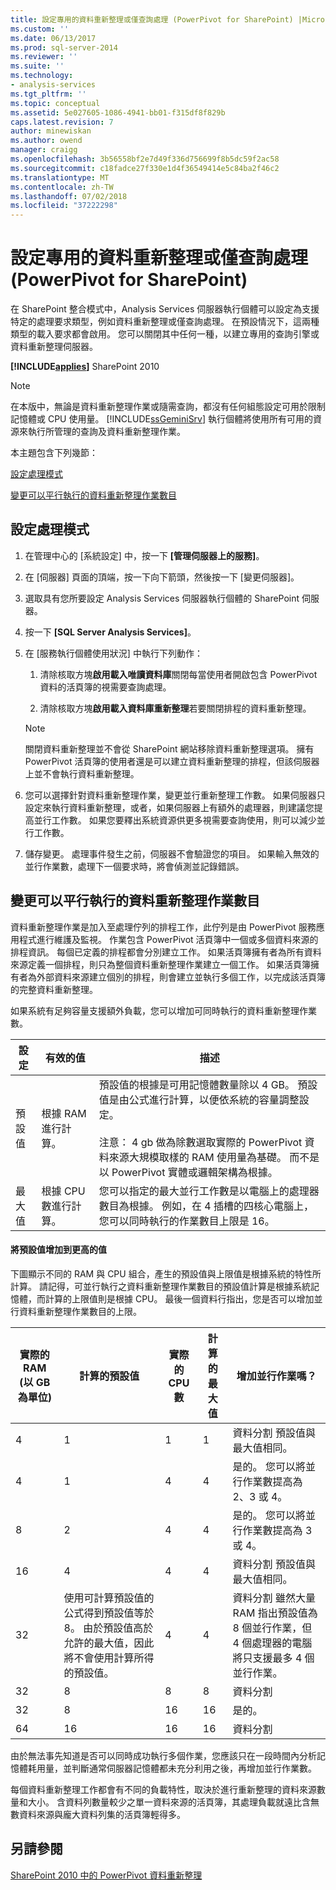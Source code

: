 ```yaml
---
title: 設定專用的資料重新整理或僅查詢處理 (PowerPivot for SharePoint) |Microsoft Docs
ms.custom: ''
ms.date: 06/13/2017
ms.prod: sql-server-2014
ms.reviewer: ''
ms.suite: ''
ms.technology:
- analysis-services
ms.tgt_pltfrm: ''
ms.topic: conceptual
ms.assetid: 5e027605-1086-4941-bb01-f315df8f829b
caps.latest.revision: 7
author: minewiskan
ms.author: owend
manager: craigg
ms.openlocfilehash: 3b56558bf2e7d49f336d756699f8b5dc59f2ac58
ms.sourcegitcommit: c18fadce27f330e1d4f36549414e5c84ba2f46c2
ms.translationtype: MT
ms.contentlocale: zh-TW
ms.lasthandoff: 07/02/2018
ms.locfileid: "37222298"
---
```

# <a name="configure-dedicated-data-refresh-or-query-only-processing-powerpivot-for-sharepoint"></a>設定專用的資料重新整理或僅查詢處理 (PowerPivot for SharePoint)
  在 SharePoint 整合模式中，Analysis Services 伺服器執行個體可以設定為支援特定的處理要求類型，例如資料重新整理或僅查詢處理。 在預設情況下，這兩種類型的載入要求都會啟用。 您可以關閉其中任何一種，以建立專用的查詢引擎或資料重新整理伺服器。  
  
 **[!INCLUDE[applies](../includes/applies-md.md)]**  SharePoint 2010  
  
> [!NOTE]  
>  在本版中，無論是資料重新整理作業或隨需查詢，都沒有任何組態設定可用於限制記憶體或 CPU 使用量。 [!INCLUDE[ssGeminiSrv](../includes/ssgeminisrv-md.md)] 執行個體將使用所有可用的資源來執行所管理的查詢及資料重新整理作業。  
  
 本主題包含下列幾節：  
  
 [設定處理模式](#config)  
  
 [變更可以平行執行的資料重新整理作業數目](#change)  
  
##  <a name="config"></a> 設定處理模式  
  
1.  在管理中心的 [系統設定] 中，按一下 **[管理伺服器上的服務]**。  
  
2.  在 [伺服器] 頁面的頂端，按一下向下箭頭，然後按一下 [變更伺服器]。  
  
3.  選取具有您所要設定 Analysis Services 伺服器執行個體的 SharePoint 伺服器。  
  
4.  按一下 **[SQL Server Analysis Services]**。  
  
5.  在 [服務執行個體使用狀況] 中執行下列動作：  
  
    1.  清除核取方塊**啟用載入唯讀資料庫**關閉每當使用者開啟包含 PowerPivot 資料的活頁簿的視需要查詢處理。  
  
    2.  清除核取方塊**啟用載入資料庫重新整理**若要關閉排程的資料重新整理。  
  
    > [!NOTE]  
    >  關閉資料重新整理並不會從 SharePoint 網站移除資料重新整理選項。 擁有 PowerPivot 活頁簿的使用者還是可以建立資料重新整理的排程，但該伺服器上並不會執行資料重新整理。  
  
6.  您可以選擇針對資料重新整理作業，變更並行重新整理工作數。 如果伺服器只設定來執行資料重新整理，或者，如果伺服器上有額外的處理器，則建議您提高並行工作數。 如果您要釋出系統資源供更多視需要查詢使用，則可以減少並行工作數。  
  
7.  儲存變更。 處理事件發生之前，伺服器不會驗證您的項目。 如果輸入無效的並行作業數，處理下一個要求時，將會偵測並記錄錯誤。  
  
##  <a name="change"></a> 變更可以平行執行的資料重新整理作業數目  
 資料重新整理作業是加入至處理佇列的排程工作，此佇列是由 PowerPivot 服務應用程式進行維護及監視。 作業包含 PowerPivot 活頁簿中一個或多個資料來源的排程資訊。 每個已定義的排程都會分別建立工作。 如果活頁簿擁有者為所有資料來源定義一個排程，則只為整個資料重新整理作業建立一個工作。 如果活頁簿擁有者為外部資料來源建立個別的排程，則會建立並執行多個工作，以完成該活頁簿的完整資料重新整理。  
  
 如果系統有足夠容量支援額外負載，您可以增加可同時執行的資料重新整理作業數。  
  
|設定|有效的值|描述|  
|-------------|------------------|-----------------|  
|預設值|根據 RAM 進行計算。|預設值的根據是可用記憶體數量除以 4 GB。 預設值是由公式進行計算，以便依系統的容量調整設定。<br /><br /> 注意： 4 gb 做為除數選取實際的 PowerPivot 資料來源大規模取樣的 RAM 使用量為基礎。 而不是以 PowerPivot 實體或邏輯架構為根據。|  
|最大值|根據 CPU 數進行計算。|您可以指定的最大並行工作數是以電腦上的處理器數目為根據。 例如，在 4 插槽的四核心電腦上，您可以同時執行的作業數目上限是 16。|  
  
#### <a name="increasing-the-default-value-to-a-higher-value"></a>將預設值增加到更高的值  
 下圖顯示不同的 RAM 與 CPU 組合，產生的預設值與上限值是根據系統的特性所計算。 請記得，可並行執行之資料重新整理作業數目的預設值計算是根據系統記憶體，而計算的上限值則是根據 CPU。 最後一個資料行指出，您是否可以增加並行資料重新整理作業數目的上限。  
  
|實際的 RAM (以 GB 為單位)|計算的預設值|實際的 CPU 數|計算的最大值|增加並行作業嗎？|  
|---------------------------------|------------------------------|------------------------|------------------------------|-------------------------------|  
|4|1|1|1|資料分割 預設值與最大值相同。|  
|4|1|4|4|是的。 您可以將並行作業數提高為 2、3 或 4。|  
|8|2|4|4|是的。 您可以將並行作業數提高為 3 或 4。|  
|16|4|4|4|資料分割 預設值與最大值相同。|  
|32|使用可計算預設值的公式得到預設值等於 8。 由於預設值高於允許的最大值，因此將不會使用計算所得的預設值。|4|4|資料分割 雖然大量 RAM 指出預設值為 8 個並行作業，但 4 個處理器的電腦將只支援最多 4 個並行作業。|  
|32|8|8|8|資料分割|  
|32|8|16|16|是的。|  
|64|16|16|16|資料分割|  
  
 由於無法事先知道是否可以同時成功執行多個作業，您應該只在一段時間內分析記憶體耗用量，並判斷通常伺服器記憶體都未充分利用之後，再增加並行作業數。  
  
 每個資料重新整理工作都會有不同的負載特性，取決於進行重新整理的資料來源數量和大小。 含資料列數量較少之單一資料來源的活頁簿，其處理負載就遠比含無數資料來源與龐大資料列集的活頁簿輕得多。  
  
## <a name="see-also"></a>另請參閱  
 [SharePoint 2010 中的 PowerPivot 資料重新整理](powerpivot-data-refresh-with-sharepoint-2010.md)  
  
  
